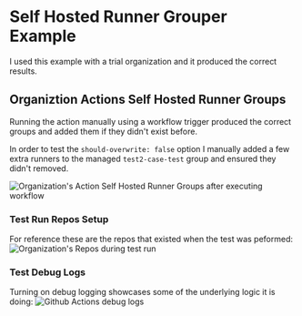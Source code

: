 ﻿# Self Hosted Runner Grouper Example
 
I used this example with a trial organization and it produced the correct results. 
 
## Organiztion Actions Self Hosted Runner Groups
Running the action manually using a workflow trigger produced the correct groups and added them if they didn't exist before. 

In order to test the `should-overwrite: false` option I manually added a few extra runners to the managed `test2-case-test` group and ensured they didn't removed. 

![Organization's Action Self Hosted Runner Groups after executing workflow](https://user-images.githubusercontent.com/11984108/110139868-80db6280-7da1-11eb-8505-dbbd13bcabf8.png)

### Test Run Repos Setup
For reference these are the repos that existed when the test was peformed:
![Organization's Repos during test run](https://user-images.githubusercontent.com/11984108/110139540-23dfac80-7da1-11eb-9adb-b5d2363ab2d6.png)

### Test Debug Logs
Turning on debug logging showcases some of the underlying logic it is doing:
![Github Actions debug logs](https://user-images.githubusercontent.com/11984108/110139905-89cc3400-7da1-11eb-8b0c-54096732da5b.png)
